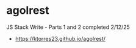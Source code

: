 # agolrest
JS Stack Write - Parts 1 and 2 completed 2/12/25

* https://ktorres23.github.io/agolrest/

